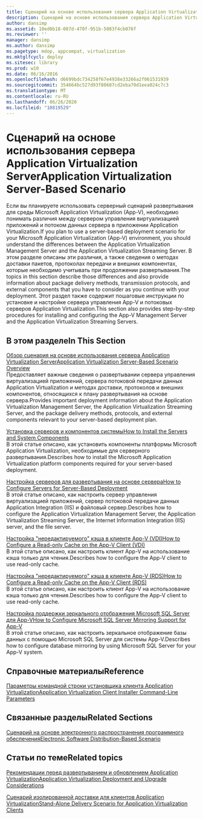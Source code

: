 ```yaml
---
title: Сценарий на основе использования сервера Application Virtualization Server
description: Сценарий на основе использования сервера Application Virtualization Server
author: dansimp
ms.assetid: 10ed0b18-087d-470f-951b-5083f4cb076f
ms.reviewer: ''
manager: dansimp
ms.author: dansimp
ms.pagetype: mdop, appcompat, virtualization
ms.mktglfcycl: deploy
ms.sitesec: library
ms.prod: w10
ms.date: 06/16/2016
ms.openlocfilehash: d6699bdc734258f67e4938e33266a2f061531939
ms.sourcegitcommit: 354664bc527d93f80687cd2eba70d1eea024c7c3
ms.translationtype: MT
ms.contentlocale: ru-RU
ms.lasthandoff: 06/26/2020
ms.locfileid: "10819529"
---
```

# <span data-ttu-id="e08ce-103">Сценарий на основе использования сервера Application Virtualization Server</span><span class="sxs-lookup"><span data-stu-id="e08ce-103">Application Virtualization Server-Based Scenario</span></span>


<span data-ttu-id="e08ce-104">Если вы планируете использовать серверный сценарий развертывания для среды Microsoft Application Virtualization (App-V), необходимо понимать различия между сервером управления виртуализацией приложений и потоком данных сервера в приложении Application Virtualization.</span><span class="sxs-lookup"><span data-stu-id="e08ce-104">If you plan to use a server-based deployment scenario for your Microsoft Application Virtualization (App-V) environment, you should understand the differences between the Application Virtualization Management Server and the Application Virtualization Streaming Server.</span></span> <span data-ttu-id="e08ce-105">В этом разделе описаны эти различия, а также сведения о методах доставки пакетов, протоколах передачи и внешних компонентах, которые необходимо учитывать при продолжении развертывания.</span><span class="sxs-lookup"><span data-stu-id="e08ce-105">The topics in this section describe those differences and also provide information about package delivery methods, transmission protocols, and external components that you have to consider as you continue with your deployment.</span></span> <span data-ttu-id="e08ce-106">Этот раздел также содержит пошаговые инструкции по установке и настройке сервера управления App-V и потоковых серверов Application Virtualization.</span><span class="sxs-lookup"><span data-stu-id="e08ce-106">This section also provides step-by-step procedures for installing and configuring the App-V Management Server and the Application Virtualization Streaming Servers.</span></span>

## <span data-ttu-id="e08ce-107">В этом разделе</span><span class="sxs-lookup"><span data-stu-id="e08ce-107">In This Section</span></span>


<a href="" id="application-virtualization-server-based-scenario-overview"></a>[<span data-ttu-id="e08ce-108">Обзор сценария на основе использования сервера Application Virtualization Server</span><span class="sxs-lookup"><span data-stu-id="e08ce-108">Application Virtualization Server-Based Scenario Overview</span></span>](application-virtualization-server-based-scenario-overview.md)  
<span data-ttu-id="e08ce-109">Предоставляет важные сведения о развертывании сервера управления виртуализацией приложений, сервера потоковой передачи данных Application Virtualization и методах доставки, протоколов и внешних компонентов, относящихся к плану развертывания на основе сервера.</span><span class="sxs-lookup"><span data-stu-id="e08ce-109">Provides important deployment information about the Application Virtualization Management Server, the Application Virtualization Streaming Server, and the package delivery methods, protocols, and external components relevant to your server-based deployment plan.</span></span>

<a href="" id="how-to-install-the-servers-and-system-components"></a>[<span data-ttu-id="e08ce-110">Установка серверов и компонентов системы</span><span class="sxs-lookup"><span data-stu-id="e08ce-110">How to Install the Servers and System Components</span></span>](how-to-install-the-servers-and-system-components.md)  
<span data-ttu-id="e08ce-111">В этой статье описано, как установить компоненты платформы Microsoft Application Virtualization, необходимые для серверного развертывания.</span><span class="sxs-lookup"><span data-stu-id="e08ce-111">Describes how to install the Microsoft Application Virtualization platform components required for your server-based deployment.</span></span>

<a href="" id="how-to-configure-servers-for-server-based-deployment"></a>[<span data-ttu-id="e08ce-112">Настройка серверов для развертывания на основе сервера</span><span class="sxs-lookup"><span data-stu-id="e08ce-112">How to Configure Servers for Server-Based Deployment</span></span>](how-to-configure-servers-for-server-based-deployment.md)  
<span data-ttu-id="e08ce-113">В этой статье описано, как настроить сервер управления виртуализацией приложений, сервер потоковой передачи данных Application Integration (IIS) и файловый сервер.</span><span class="sxs-lookup"><span data-stu-id="e08ce-113">Describes how to configure the Application Virtualization Management Server, the Application Virtualization Streaming Server, the Internet Information Integration (IIS) server, and the file server.</span></span>

<a href="" id="how-to-configure-a-read-only-cache-on-the-app-v-client--vdi-"></a>[<span data-ttu-id="e08ce-114">Настройка "нередактируемого" кэша в клиенте App-V (VDI)</span><span class="sxs-lookup"><span data-stu-id="e08ce-114">How to Configure a Read-only Cache on the App-V Client (VDI)</span></span>](how-to-configure-a-read-only-cache-on-the-app-v-client--vdi-.md)  
<span data-ttu-id="e08ce-115">В этой статье описано, как настроить клиент App-V на использование кэша только для чтения.</span><span class="sxs-lookup"><span data-stu-id="e08ce-115">Describes how to configure the App-V client to use read-only cache.</span></span>

<a href="" id="how-to-configure-a-read-only-cache-on-the-app-v-client--rds-"></a>[<span data-ttu-id="e08ce-116">Настройка "нередактируемого" кэша в клиенте App-V (RDS)</span><span class="sxs-lookup"><span data-stu-id="e08ce-116">How to Configure a Read-only Cache on the App-V Client (RDS)</span></span>](how-to-configure-a-read-only-cache-on-the-app-v-client--rds--sp1.md)  
<span data-ttu-id="e08ce-117">В этой статье описано, как настроить клиент App-V на использование кэша только для чтения.</span><span class="sxs-lookup"><span data-stu-id="e08ce-117">Describes how to configure the App-V client to use read-only cache.</span></span>

<a href="" id="how-to-configure-microsoft-sql-server-mirroring-support-for-app-v"></a>[<span data-ttu-id="e08ce-118">Настройка поддержки зеркального отображения Microsoft SQL Server для App-V</span><span class="sxs-lookup"><span data-stu-id="e08ce-118">How to Configure Microsoft SQL Server Mirroring Support for App-V</span></span>](how-to-configure-microsoft-sql-server-mirroring-support-for-app-v.md)  
<span data-ttu-id="e08ce-119">В этой статье описано, как настроить зеркальное отображение базы данных с помощью Microsoft SQL Server для системы App-V.</span><span class="sxs-lookup"><span data-stu-id="e08ce-119">Describes how to configure database mirroring by using Microsoft SQL Server for your App-V system.</span></span>

## <span data-ttu-id="e08ce-120">Справочные материалы</span><span class="sxs-lookup"><span data-stu-id="e08ce-120">Reference</span></span>


[<span data-ttu-id="e08ce-121">Параметры командной строки установщика клиента Application Virtualization</span><span class="sxs-lookup"><span data-stu-id="e08ce-121">Application Virtualization Client Installer Command-Line Parameters</span></span>](application-virtualization-client-installer-command-line-parameters.md)

## <span data-ttu-id="e08ce-122">Связанные разделы</span><span class="sxs-lookup"><span data-stu-id="e08ce-122">Related Sections</span></span>


[<span data-ttu-id="e08ce-123">Сценарий на основе электронного распространения программного обеспечения</span><span class="sxs-lookup"><span data-stu-id="e08ce-123">Electronic Software Distribution-Based Scenario</span></span>](electronic-software-distribution-based-scenario.md)

## <span data-ttu-id="e08ce-124">Статьи по теме</span><span class="sxs-lookup"><span data-stu-id="e08ce-124">Related topics</span></span>


[<span data-ttu-id="e08ce-125">Рекомендации перед развертыванием и обновлением Application Virtualization</span><span class="sxs-lookup"><span data-stu-id="e08ce-125">Application Virtualization Deployment and Upgrade Considerations</span></span>](application-virtualization-deployment-and-upgrade-considerations.md)

[<span data-ttu-id="e08ce-126">Сценарий изолированной доставки для клиентов Application Virtualization</span><span class="sxs-lookup"><span data-stu-id="e08ce-126">Stand-Alone Delivery Scenario for Application Virtualization Clients</span></span>](stand-alone-delivery-scenario-for-application-virtualization-clients.md)

 

 





